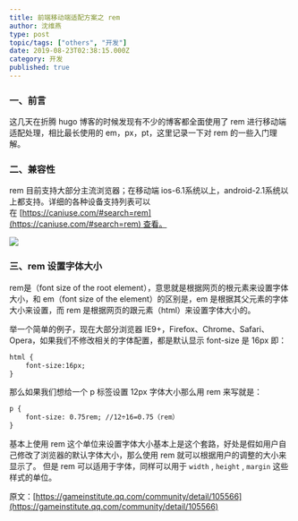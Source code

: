 ```yaml
---
title: 前端移动端适配方案之 rem
author: 沈维燕
type: post
topic/tags: ["others", "开发"]
date: 2019-08-23T02:38:15.000Z
category: 开发
published: true
---
```





### 一、前言

这几天在折腾 hugo 博客的时候发现有不少的博客都全面使用了 rem 进行移动端适配处理，相比最长使用的 em，px，pt，这里记录一下对 rem 的一些入门理解。


### 二、兼容性

rem 目前支持大部分主流浏览器；在移动端 ios-6.1系统以上，android-2.1系统以上都支持。详细的各种设备支持列表可以在 [https://caniuse.com/#search=rem](https://caniuse.com/#search=rem) 查看。

![](https://note.bioitee.com/yuque/0/2019/png/126032/1566529450148-54cc531f-eee0-463f-bd32-7ccc850eae92.png#align=left&display=inline&height=452&name=image.png&originHeight=452&originWidth=942&size=40195&status=done&width=942)


### 三、rem 设置字体大小
rem是（font size of the root element），意思就是根据网页的根元素来设置字体大小，和 em（font size of the element）的区别是，em 是根据其父元素的字体大小来设置，而 rem 是根据网页的跟元素（html）来设置字体大小的。

举一个简单的例子，现在大部分浏览器 IE9+，Firefox、Chrome、Safari、Opera，如果我们不修改相关的字体配置，都是默认显示 font-size 是 16px 即：
```html
html {
    font-size:16px;
}
```

那么如果我们想给一个 p 标签设置 12px 字体大小那么用 rem 来写就是：
```html
p {
    font-size: 0.75rem; //12÷16=0.75（rem）
}
```

基本上使用 rem 这个单位来设置字体大小基本上是这个套路，好处是假如用户自己修改了浏览器的默认字体大小，那么使用 rem 就可以根据用户的调整的大小来显示了。 但是 rem 可以适用于字体，同样可以用于 `width` , `height` , `margin` 这些样式的单位。

原文：[https://gameinstitute.qq.com/community/detail/105566](https://gameinstitute.qq.com/community/detail/105566)
